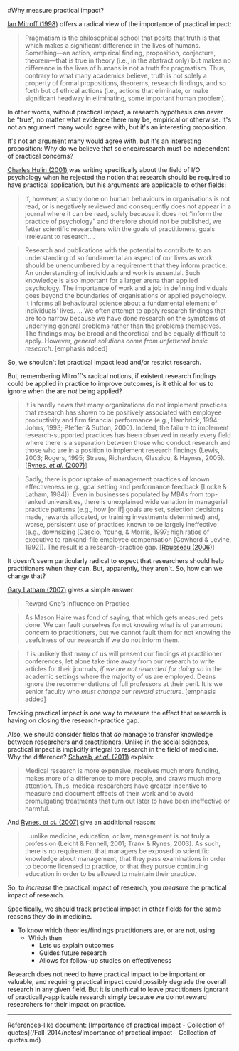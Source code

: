 #Why measure practical impact?

[Ian Mitroff (1998)](http://doi.org/10.1177/105649269871011) offers a radical view of the importance of practical impact:

>Pragmatism is the philosophical school that posits that truth is that which makes a significant difference in the lives of humans. Something—an action, empirical finding, proposition, conjecture, theorem—that is true in theory (i.e., in the abstract only) but makes no difference in the lives of humans is not a truth for pragmatism. Thus, contrary to what many academics believe, truth is not solely a property of formal propositions, theorems, research findings, and so forth but of ethical actions (i.e., actions that eliminate, or make significant headway in eliminating, some important human problem).

In other words, without practical impact, a research hypothesis can *never* be “true”, no matter what evidence there may be, empirical or otherwise.  It's not an argument many would agree with, but it's an interesting proposition.

It's not an argument many would agree with, but it's an interesting proposition: Why do we believe that science/research must be independent of practical concerns?

[Charles Hulin (2001)](http://doi.org/10.1111/1464-0597.00055) was writing specifically about the field of I/O psychology when he rejected the notion that research should be required to have practical application, but his arguments are applicable to other fields:

>If, however, a study done on human behaviours in organisations is not read, or is negatively reviewed and consequently does not appear in a journal where it can be read, solely because it does not “inform the practice of psychology” and therefore should not be published, we fetter scientific researchers with the goals of practitioners, goals irrelevant to research.…

>Research and publications with the potential to contribute to an understanding of so fundamental an aspect of our lives as work should be unencumbered by a requirement that they inform practice. An understanding of individuals and work is essential. Such knowledge is also important for a larger arena than applied psychology. The importance of work and a job in defining individuals goes beyond the boundaries of organisations or applied psychology. It informs all behavioural science about a fundamental element of individuals' lives. … We often attempt to apply research findings that are too narrow because we have done research on the symptoms of underlying general problems rather than the problems themselves. The findings may be broad and theoretical and be equally difficult to apply. However, *general solutions come from unfettered basic research*. [emphasis added]

So, we shouldn't let practical impact lead and/or restrict research.

But, remembering Mitroff's radical notions, if existent research findings could be applied in practice to improve outcomes, is it ethical for us to ignore when the are *not* being applied?

>It is hardly news that many organizations do not implement practices that research has shown to be positively associated with employee productivity and firm financial performance (e.g., Hambrick, 1994; Johns, 1993; Pfeffer & Sutton, 2000). Indeed, the failure to implement research-supported practices has been observed in nearly every field where there is a separation between those who conduct research and those who are in a position to implement research findings (Lewis, 2003; Rogers, 1995; Straus, Richardson, Glasziou, & Haynes, 2005).  \[[Rynes, *et al.* (2007)](http://doi.org/10.5465/AMJ.2007.27151939)]

>Sadly, there is poor uptake of management practices of known effectiveness (e.g., goal setting and performance feedback [Locke & Latham, 1984]). Even in businesses populated by MBAs from top-ranked universities, there is unexplained wide variation in managerial practice patterns (e.g., how [or if] goals are set, selection decisions made, rewards allocated, or training investments determined) and, worse, persistent use of practices known to be largely ineffective (e.g., downsizing [Cascio, Young, & Morris, 1997; high ratios of executive to rankand-file employee compensation [Cowherd & Levine, 1992]). The result is a research-practice gap. \[[Rousseau (2006)](http://doi.org/10.2307/20159200)]


It doesn't seem particularly radical to expect that researchers should help practitioners when they can.  But, apparently, they aren't.  So, how can we change that?

[Gary Latham (2007)](http://doi.org/10.5465/AMJ.2007.27153899) gives a simple answer:

>Reward One’s Influence on Practice

>As Mason Haire was fond of saying, that which gets measured gets done. We can fault ourselves for not knowing what is of paramount concern to practitioners, but we cannot fault them for not knowing the usefulness of our research if we do not inform them.

>It is unlikely that many of us will present our findings at practitioner conferences, let alone take time away from our research to write articles for their journals, *if we are not rewarded for doing so* in the academic settings where the majority of us are employed. Deans ignore the recommendations of full professors at their peril. It is we senior faculty who *must change our reward structure*. [emphasis added]

Tracking practical impact is one way to measure the effect that research is having on closing the research-practice gap.

Also, we should consider fields that *do* manage to transfer knowledge between researchers and practitioners.  Unlike in the social sciences, practical impact is implicitly integral to research in the field of medicine.  Why the difference?  [Schwab, *et al.* (2011)](http://doi.org/10.1287/orsc.1100.0557) explain:

>Medical research is more expensive, receives much more funding, makes more of a difference to more people, and draws much more attention. Thus, medical researchers have greater incentive to measure and document effects of their work and to avoid promulgating treatments that turn out later to have been ineffective or harmful.

And [Rynes, *et al.* (2007)](http://doi.org/10.5465/AMJ.2007.27151939) give an additional reason:

>…unlike medicine, education, or law, management is not truly a profession (Leicht & Fennell, 2001; Trank & Rynes, 2003). As such, there is no requirement that managers be exposed to scientific knowledge about management, that they pass examinations in order to become licensed to practice, or that they pursue continuing education in order to be allowed to maintain their practice.

So, to *increase* the practical impact of research, you *measure* the practical impact of research.

Specifically, we should track practical impact in other fields for the same reasons they do in medicine.

* To know which theories/findings practitioners are, or are not, using
  * Which then
    * Lets us explain outcomes
    * Guides future research
    * Allows for follow-up studies on effectiveness

Research does not need to have practical impact to be important or valuable, and requiring practical impact could possibly degrade the overall research in any given field.  But it is unethical to leave practitioners ignorant of practically-applicable research simply because we do not reward researchers for their impact on practice.

----

References-like document: [Importance of practical impact - Collection of quotes](/Fall-2014/notes/Importance of practical impact - Collection of quotes.md)




